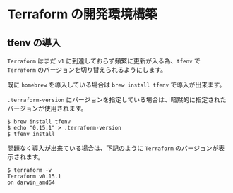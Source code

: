 # Terraform の開発環境構築

## tfenv の導入

`Terraform` はまだ `v1` に到達しておらず頻繁に更新が入る為、`tfenv` で `Terraform` のバージョンを切り替えられるようにします。

既に `homebrew` を導入している場合は `brew install tfenv` で導入が出来ます。

`.terraform-version` にバージョンを指定している場合は、暗黙的に指定されたバージョンが使用されます。

```
$ brew install tfenv
$ echo "0.15.1" > .terraform-version
$ tfenv install
```

問題なく導入が出来ている場合は、下記のように `Terraform` のバージョンが表示されます。

```
$ terraform -v
Terraform v0.15.1
on darwin_amd64
```
